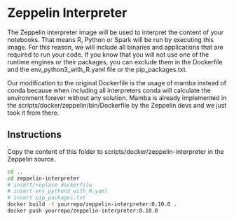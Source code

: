 # Zeppelin Interpreter
The Zeppelin interpreter image will be used to interpret the content of your notebooks. That means R, Python or Spark will be run by executing this image. For this reason, we will include all binaries and applications that are required to run your code. If you know that you will not use one of the runtime engines or their packages, you can exclude them in the Dockerfile and the env_python3_with_R.yaml file or the pip_packages.txt.

Our modification to the original Dockerfile is the usage of mamba instead of conda because when including all interpreters conda will calculate the environment forever without any solution. Mamba is already implemented in the scripts/docker/zeppelin/bin/Dockerfile by the Zeppelin devs and we just took it from there.

## Instructions
Copy the content of this folder to scripts/docker/zeppelin-interpreter in the Zeppelin source.

```bash
cd ..
cd zeppelin-interpreter
# insert/replace dockerfile
# insert env_python3_with_R.yaml
# insert pip_packages.txt
docker build -t yourrepo/zeppelin-interpreter:0.10.0 .
docker push yourrepo/zeppelin-interpreter:0.10.0
```
